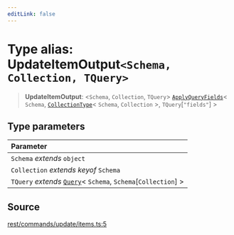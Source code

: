 ```yaml
---
editLink: false
---
```


# Type alias: UpdateItemOutput`<Schema, Collection, TQuery>`

> **UpdateItemOutput**: \<`Schema`, `Collection`, `TQuery`\>
> [`ApplyQueryFields`](../../types-1/type-aliases/type-alias.ApplyQueryFields.md)\< `Schema`,
> [`CollectionType`](../../types-1/type-aliases/type-alias.CollectionType.md)\< `Schema`, `Collection` \>,
> `TQuery`[`"fields"`] \>

## Type parameters

| Parameter                                                                                                       |
| :-------------------------------------------------------------------------------------------------------------- |
| `Schema` _extends_ `object`                                                                                     |
| `Collection` _extends_ _keyof_ `Schema`                                                                         |
| `TQuery` _extends_ [`Query`](../../types-1/interfaces/interface.Query.md)\< `Schema`, `Schema`[`Collection`] \> |

## Source

[rest/commands/update/items.ts:5](https://github.com/directus/directus/blob/7789a6c53/sdk/src/rest/commands/update/items.ts#L5)
